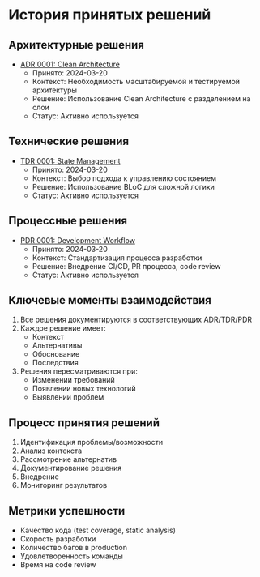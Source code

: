 # История принятых решений

## Архитектурные решения
- [ADR 0001: Clean Architecture](architecture/decisions/0001-clean-architecture.md)
  - Принято: 2024-03-20
  - Контекст: Необходимость масштабируемой и тестируемой архитектуры
  - Решение: Использование Clean Architecture с разделением на слои
  - Статус: Активно используется

## Технические решения
- [TDR 0001: State Management](technical/decisions/0001-state-management.md)
  - Принято: 2024-03-20
  - Контекст: Выбор подхода к управлению состоянием
  - Решение: Использование BLoC для сложной логики
  - Статус: Активно используется

## Процессные решения
- [PDR 0001: Development Workflow](process/decisions/0001-development-workflow.md)
  - Принято: 2024-03-20
  - Контекст: Стандартизация процесса разработки
  - Решение: Внедрение CI/CD, PR процесса, code review
  - Статус: Активно используется

## Ключевые моменты взаимодействия
1. Все решения документируются в соответствующих ADR/TDR/PDR
2. Каждое решение имеет:
   - Контекст
   - Альтернативы
   - Обоснование
   - Последствия
3. Решения пересматриваются при:
   - Изменении требований
   - Появлении новых технологий
   - Выявлении проблем

## Процесс принятия решений
1. Идентификация проблемы/возможности
2. Анализ контекста
3. Рассмотрение альтернатив
4. Документирование решения
5. Внедрение
6. Мониторинг результатов

## Метрики успешности
- Качество кода (test coverage, static analysis)
- Скорость разработки
- Количество багов в production
- Удовлетворенность команды
- Время на code review 